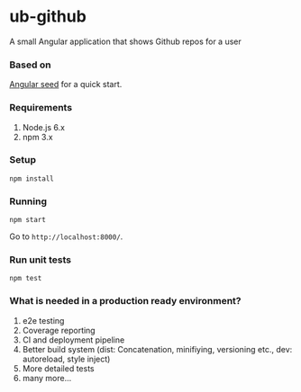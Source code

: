 # ub-github
A small Angular application that shows Github repos for a user

### Based on
[Angular seed](https://github.com/angular/angular-seed) for a quick start.

### Requirements
1. Node.js 6.x
2. npm 3.x

### Setup
```
npm install
```

### Running
```
npm start
```

Go to `http://localhost:8000/`.

### Run unit tests
```
npm test
```

### What is needed in a production ready environment?
1. e2e testing
2. Coverage reporting
3. CI and deployment pipeline
4. Better build system (dist: Concatenation, minifiying, versioning etc., dev: autoreload, style inject)
5. More detailed tests
6. many more...
